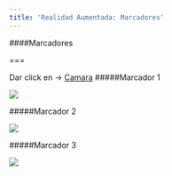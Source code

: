 ```yaml
---
title: 'Realidad Aumentada: Marcadores'
---
```

####Marcadores

===

Dar click en -> <a href="realidad-aumentada-marcadores/arjs.html" class="btn btn-info" role="button">Camara</a>
 #####Marcador 1
 
<img src="realidad-aumentada-marcadores/marcadores/pattern-lab1.png">


#####Marcador 2
 
<img src="realidad-aumentada-marcadores/marcadores/pattern-lab2.png">

#####Marcador 3
 
<img src="realidad-aumentada-marcadores/marcadores/pattern-lab3.png">